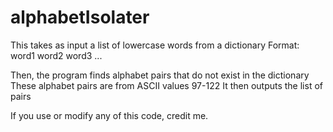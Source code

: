 # alphabetIsolater
This takes as input a list of lowercase words from a dictionary
Format:
word1
word2
word3
...

Then, the program finds alphabet pairs that do not exist in the dictionary
These alphabet pairs are from ASCII values 97-122
It then outputs the list of pairs

If you use or modify any of this code, credit me.
